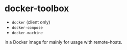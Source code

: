 # docker-toolbox

- `docker` (client only)
- `docker-compose`
- `docker-machine`

in a Docker image for mainly for usage with remote-hosts.
